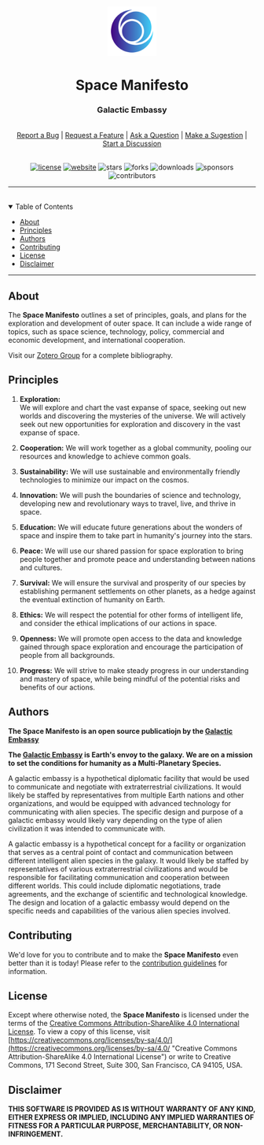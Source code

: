 <p align="center">
    <img src="https://github.com/galactic-embassy/.assets/blob/086008d75557f9ce29e2a46dfdbcc3912b6443ce/logo/galactic_embassy_logo_light.png" width="20%" height="20%" alt="Galactic Embassy Logo">
</p>
<h1 align='center' style='border-bottom: none;'>Space Manifesto</h1>
<h3 align='center'>Galactic Embassy</h3>
<br/>
<div align="center">
  <a href="https://github.com/galactic-embassy/space-manifesto/issues/new?assignees=&labels=Needs%3A+Triage+%3Amag%3A%2Ctype%3Abug-suspected&template=bug_report.yml">Report a Bug</a>
  |
  <a href="https://github.com/galactic-embassy/space-manifesto/issues/new?assignees=&labels=Needs%3A+Triage+%3Amag%3A%2Ctype%3Afeature-request%2CHelp+wanted+%F0%9F%AA%A7&template=feature_request.yml">Request a Feature</a>
  |
  <a href="https://github.com/galactic-embassy/space-manifesto/issues/new?assignees=&labels=Needs%3A+Triage+%3Amag%3A%2Ctype%3Aquestion&template=question.yml">Ask a Question</a>
  |
  <a href="https://github.com/galactic-embassy/space-manifesto/issues/new?assignees=&labels=Needs%3A+Triage+%3Amag%3A%2Ctype%3Aenhancement&template=suggestion.yml">Make a Sugestion</a>
  |
  <a href="https://github.com/galactic-embassy/space-manifesto/discussions">Start a Discussion</a>
</div>
<br/>
<div align="center">

  [![license](https://img.shields.io/github/license/galactic-embassy/space-manifesto?color=green&label=license&style=flat)](LICENSE.md)
  [![website](https://img.shields.io/website?color=blue&down_color=red&down_message=offline&label=website&style=flat&up_color=green&up_message=online&url=https%3A%2F%2Fwww.geoid.org)](https://www.geoid.org)
  ![stars](https://img.shields.io/github/stars/galactic-embassy/space-manifesto?color=blue&label=stars&style=flat)
  ![forks](https://img.shields.io/github/forks/galactic-embassy/space-manifesto?color=blue&label=forks&style=flat)
  ![downloads](https://img.shields.io/github/downloads/galactic-embassy/space-manifesto/total?color=blue&label=downloads&style=flat)
  ![sponsors](https://img.shields.io/github/sponsors/starling-cloud?color=blue&label=sponsors&style=flat)
  ![contributors](https://img.shields.io/github/contributors/galactic-embassy/space-manifesto?color=blue&label=contributors&style=flat)

</div>


---


<br/>
<details open="open">
<summary>Table of Contents</summary>

- [About](#about)
- [Principles](#principles)
- [Authors](#authors)
- [Contributing](#contributing)
- [License](#license)
- [Disclaimer](#disclaimer)

</details>

---


## About

The **Space Manifesto** outlines a set of principles, goals, and plans for the exploration and development of outer space. It can include a wide range of topics, such as space science, technology, policy, commercial and economic development, and international cooperation. 


Visit our [Zotero Group](https://www.zotero.org/groups/4602256/galactic) for a complete bibliography.


## Principles

1.	**Exploration:** \
We will explore and chart the vast expanse of space, seeking out new worlds and discovering the mysteries of the universe.
We will actively seek out new opportunities for exploration and discovery in the vast expanse of space.

2.	**Cooperation:** 
We will work together as a global community, pooling our resources and knowledge to achieve common goals.

3.	**Sustainability:** We will use sustainable and environmentally friendly technologies to minimize our impact on the cosmos.
4.	**Innovation:** We will push the boundaries of science and technology, developing new and revolutionary ways to travel, live, and thrive in space.
5.	**Education:** We will educate future generations about the wonders of space and inspire them to take part in humanity's journey into the stars.
6.	**Peace:** We will use our shared passion for space exploration to bring people together and promote peace and understanding between nations and cultures.
7.	**Survival:** We will ensure the survival and prosperity of our species by establishing permanent settlements on other planets, as a hedge against the eventual extinction of humanity on Earth.
8.	**Ethics:** We will respect the potential for other forms of intelligent life, and consider the ethical implications of our actions in space.
9.	**Openness:** We will promote open access to the data and knowledge gained through space exploration and encourage the participation of people from all backgrounds.
10.	**Progress:** We will strive to make steady progress in our understanding and mastery of space, while being mindful of the potential risks and benefits of our actions.


## Authors

__The Space Manifesto is an open source publicatiojn by the [Galactic Embassy](https://www.galacticembassy.com/)__

**The [Galactic Embassy](https://www.galacticembassy.com/) is Earth's envoy to the galaxy. We are on a mission to set the conditions for humanity as a Multi-Planetary Species.**

A galactic embassy is a hypothetical diplomatic facility that would be used to communicate and negotiate with extraterrestrial civilizations. It would likely be staffed by representatives from multiple Earth nations and other organizations, and would be equipped with advanced technology for communicating with alien species. The specific design and purpose of a galactic embassy would likely vary depending on the type of alien civilization it was intended to communicate with.

A galactic embassy is a hypothetical concept for a facility or organization that serves as a central point of contact and communication between different intelligent alien species in the galaxy. It would likely be staffed by representatives of various extraterrestrial civilizations and would be responsible for facilitating communication and cooperation between different worlds. This could include diplomatic negotiations, trade agreements, and the exchange of scientific and technological knowledge. The design and location of a galactic embassy would depend on the specific needs and capabilities of the various alien species involved.


## Contributing

We'd love for you to contribute and to make the **Space Manifesto** even better than it is today!
Please refer to the [contribution guidelines](.github/CONTRIBUTING.md) for information.


## License

Except where otherwise noted, the **Space Manifesto** is licensed under the terms of the [Creative Commons Attribution-ShareAlike 4.0 International License](https://creativecommons.org/licenses/by-sa/4.0/ "Creative Commons Attribution-ShareAlike 4.0 International License"). To view a copy of this license, visit [https://creativecommons.org/licenses/by-sa/4.0/](https://creativecommons.org/licenses/by-sa/4.0/ "Creative Commons Attribution-ShareAlike 4.0 International License") or write to Creative Commons, 171 Second Street, Suite 300, San Francisco, CA 94105, USA.


## Disclaimer

**THIS SOFTWARE IS PROVIDED AS IS WITHOUT WARRANTY OF ANY KIND, EITHER EXPRESS OR IMPLIED, INCLUDING ANY IMPLIED WARRANTIES OF FITNESS FOR A PARTICULAR PURPOSE, MERCHANTABILITY, OR NON-INFRINGEMENT.**
